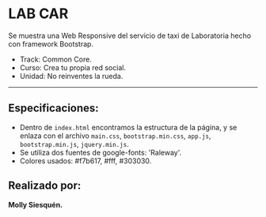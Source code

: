 # LAB CAR

Se muestra una Web Responsive del servicio de taxi de Laboratoria hecho con framework Bootstrap.
  * Track: Common Core.
  * Curso: Crea tu propia red social.
  * Unidad: No reinventes la rueda.

*****

## Especificaciones:
  * Dentro de `index.html` encontramos la estructura de la página, y se enlaza con el archivo `main.css`, `bootstrap.min.css`, `app.js`, `bootstrap.min.js`, `jquery.min.js`.
* Se utiliza dos fuentes de google-fonts: 'Raleway'.
* Colores usados: #f7b617, #fff, #303030.

## Realizado por:

__Molly Siesquén.__
